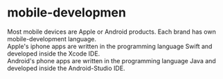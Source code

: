 # mobile-developmen

Most mobile devices are Apple or Android products. Each brand has own mobile-development language.<br>
Apple's iphone apps are written in the programming language Swift and developed inside the Xcode IDE.<br>
Android's phone apps are written in the programming language Java and developed inside the Android-Studio IDE.<br>
